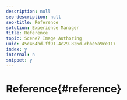```yaml
---
description: null
seo-description: null
seo-title: Reference
solution: Experience Manager
title: Reference
topic: Scene7 Image Authoring
uuid: 45c464bd-ff91-4c29-826d-cbbe5a9ce117
index: y
internal: n
snippet: y
---
```


# Reference{#reference}

